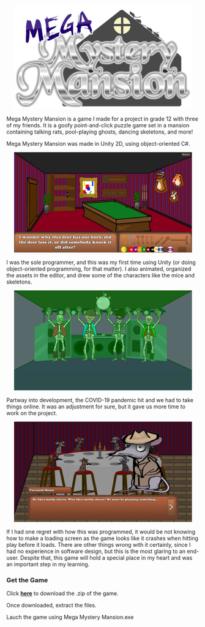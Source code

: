 <p  style="text-align: center;">
	<img src="./img/MMM/mansionLogo.png" alt="Mega Mystery Mansion" width=465px/>
</p>

Mega Mystery Mansion is a game I made for a project in grade 12 with three of my friends.
It is a goofy point-and-click puzzle game set in a mansion containing talking rats, pool-playing ghosts, dancing skeletons, and more!

Mega Mystery Mansion was made in Unity 2D, using object-oriented C#.

<p  style="text-align: center;">
	<img src="./img/MMM/pool.jpg" alt="A level about collecting pool balls" width=465px/>
</p>

I was the sole programmer, and this was my first time using Unity (or doing object-oriented programming, for that matter).
I also animated, organized the assets in the editor, and drew some of the characters like the mice and skeletons.

<p  style="text-align: center;">
	<img src="./img/MMM/dance.jpg" alt="Disco Skeletons" width=465px/>
</p>

Partway into development, the COVID-19 pandemic hit and we had to take things online.  It was an adjustment for sure, but
it gave us more time to work on the project.

<p  style="text-align: center;">
	<img src="./img/MMM/cheese.jpg" alt="Mouse gives puzzle hint" width=465px/>
</p>

If I had one regret with how this was programmed, it would be not knowing how to make a loading screen
as the game looks like it crashes when hitting play before it loads.  There are other things wrong with it
certainly, since I had no experience in software design, but this is the most glaring to an end-user.
Despite that, this game will hold a special place in my heart and was an important step in my learning.

### Get the Game

Click [**here**](./downloads/Builds_Mansion.zip) to download the .zip of the game.

Once downloaded, extract the files.

Lauch the game using Mega Mystery Mansion.exe
